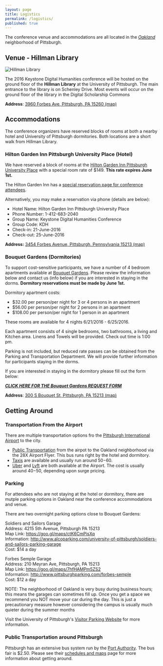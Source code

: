 ```yaml
---
layout: page
title: Logistics
permalink: /logistics/
published: true
---
```



The conference venue and accommodations are all located in the [*Oakland*](https://en.wikipedia.org/wiki/Oakland_(Pittsburgh)) neighborhood of Pittsburgh.

## Venue - Hillman Library

![Hillman Library](http://www.tour.pitt.edu/sites/default/files/styles/galleriffic_slide/public/hillman2.jpg)

The 2016 Keystone Digital Humanities conference will be hosted on the ground floor of the **Hillman Library** at the University of Pittsburgh. The main entrance to the library is on Schenley Drive. Most events will occur on the ground floor of the library in the Digital Scholarship Commons


**Address**: [3960 Forbes Ave, Pittsburgh, PA 15260 (map)](https://www.google.com/maps/place/Hillman+Library/@40.4425566,-79.9563078,17z/data=!3m2!4b1!5s0x8834f228612ae9a3:0x93674d10801f4b7!4m2!3m1!1s0x8834f2288f5072bb:0x6a686f3fc76a4cd1)



## Accommodations

The conference organizers have reserved blocks of rooms at both a nearby hotel and University of Pittsburgh dormitories. Both locations are a short walk from Hillman Library.

### Hilton Garden Inn Pittsburgh University Place (Hotel)
We have reserved a block of rooms at the [Hilton Garden Inn Pittsburgh University Place](http://hiltongardeninn.hilton.com/en/gi/hotels/index.jhtml?ctyhocn=PITUCGI) with a special room rate of $149. **This rate expires June 1st.**

The Hilton Garden Inn has a [special reservation page for conference attendees](http://hiltongardeninn.hilton.com/en/gi/groups/personalized/P/PITUCGI-KDH-20160621/index.jhtml).

Alternatively, you may make a reservation via phone (details are below):

- Hotel Name: Hilton Garden Inn Pittsburgh University Place
- Phone Number: 1-412-683-2040
- Group Name: Keystone Digital Humanities Conference
- Group Code: KDH
- Check-in: 21-June-2016
- Check-out: 25-June-2016

**Address:** [3454 Forbes Avenue, Pittsburgh, Pennsylvania 15213 (map)](https://www.google.com/maps/place/Hilton+Garden+Inn+Pittsburgh+University+Place/@40.4394896,-79.9607275,17z/data=!3m1!4b1!4m2!3m1!1s0x8834f180c7629df3:0x29371aa7788f0544)



### Bouquet Gardens (Dormitories)

To support cost-sensitive participants, we have a number of 4 bedroom apartments available at [Bouquet Gardens](https://www.pc.pitt.edu/housing/halls/bouquet.php). Please review the information below and contact us (info below) if you are interested in staying in the dorms. **Dormitory reservations must be made by June 1st.**

Dormitory apartment costs:

- $32.00 per person/per night for 3 or 4 persons in an apartment
- $56.00 per person/per night for 2 persons in an apartment
- $108.00 per person/per night for 1 person in an apartment

These rooms are available for 4 nights 6/21/2016 - 6/25/2016.

Each apartment consists of 4 single bedrooms, two bathrooms, a living and Kitchen area. Linens and Towels will be provided. Check out time is 1:00 pm.

Parking is not included, but reduced rate passes can be obtained from the Parking and Transportation Department. We will provide further information for participants staying in the dorms.

If you are interested in staying in the dormitory please fill out the form below:

***[CLICK HERE FOR THE Bouquet Gardens REQUEST FORM](https://docs.google.com/forms/d/1zAVv8DuK6K92nr8M93-rNWkR8LM-wOsqBvmqsO2NoKI/viewform)***

**Address**: [300 S Bouquet St, Pittsburgh, PA 15213 (map)](https://www.google.com/maps/place/Bouquet+Gardens/@40.4407467,-79.9561969,18.14z/data=!4m2!3m1!1s0x8834f22828e6cf47:0xf87ad7d708e7458e)



## Getting Around

### Transportation From the Airport

There are multiple transportation options fro the [Pittsburgh International Airport](http://www.flypittsburgh.com/transportation) to the city.

- [Public Transportation](http://www.flypittsburgh.com/public_transportation) from the airpot to the Oakland neighborhood via the 28X Airport Flyer. This bus runs right by the hotel and dormitory.
- [Taxis](http://www.flypittsburgh.com/limousines_taxis_buses) are available and usually run around $50-$60.
- [Uber](https://www.uber.com/) and [Lyft](https://www.lyft.com/) are both available at the Airport. The cost is usually around $40-$50, depending upon surge pricing.

### Parking

For attendees who are not staying at the hotel or dormitory, there are mutple parking options in Oakland near the conference accommodations and venue.

There are two overnight parking options close to Bouquet Gardens:
 
Soldiers and Sailors Garage  
Address: 4215 5th Avenue, Pittsburgh PA 15213  
Map Link: https://goo.gl/maps/ctK6CmPisXq  
Information: http://www.alcoparking.com/university-of-pittsburgh/soldiers-and-sailors-parking-garage  
Cost: $14 a day  
 
 
Forbes Semple Garage  
Address: 210 Meyran Ave, Pittsburgh, PA 15213  
Map Link: https://goo.gl/maps/7hfHAMPm5ZS2  
Information: http://www.pittsburghparking.com/forbes-semple  
Cost: $12 a day  
 
NOTE: The neighborhood of Oakland is very busy during business hours; this means the garages can sometimes fill up. Once you get a space we recommend you NOT move your car during the day. This is just a precautionary measure however considering the campus is usually much quieter during the summer months

Visit the University of Pittsburgh's [Visitor Parking Website](http://www.pts.pitt.edu/parking/visitor.html) for more information.


### Public Transportation around Pittsburgh

Pittsburgh has an extensive bus system run by the [Port Authority](http://www.portauthority.org/paac/default.aspx). The bus fair is $2.50. Please see their [schedules and maps](http://www.portauthority.org/paac/SchedulesMaps/TripPlanner.aspx) page for more information about getting around.
